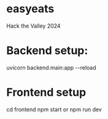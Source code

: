# easyeats
Hack the Valley 2024

# Backend setup: 

uvicorn backend.main:app --reload

# Frontend setup

cd frontend
npm start or npm run dev